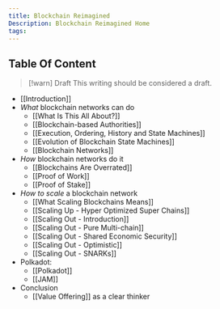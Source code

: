 ```yaml
---
title: Blockchain Reimagined
Description: Blockchain Reimagined Home
tags:
---
```

## Table Of Content

> [!warn] Draft
> This writing should be considered a draft. 

- [[Introduction]]
- *What* blockchain networks can do
	- [[What Is This All About?]]
	- [[Blockchain-based Authorities]]
	- [[Execution, Ordering, History and State Machines]]
	- [[Evolution of Blockchain State Machines]]
	- [[Blockchain Networks]]
- *How* blockchain networks do it
	- [[Blockchains Are Overrated]]
	- [[Proof of Work]]
	- [[Proof of Stake]]
- *How to scale* a blockchain network 
	- [[What Scaling Blockchains Means]]
	- [[Scaling Up - Hyper Optimized Super Chains]]
	- [[Scaling Out - Introduction]]
	- [[Scaling Out - Pure Multi-chain]]
	- [[Scaling Out - Shared Economic Security]]
	- [[Scaling Out - Optimistic]]
	- [[Scaling Out - SNARKs]]
- Polkadot:
	- [[Polkadot]]
	- [[JAM]]
- Conclusion
	-  [[Value Offering]] as a clear thinker